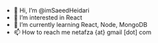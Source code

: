 - 👋 Hi, I’m @imSaeedHeidari
- 👀 I’m interested in React
- 🌱 I’m currently learning React, Node, MongoDB
- 📫 How to reach me netafza {at} gmail [dot] com

<!---
imSaeedHeidari/imSaeedHeidari is a ✨ special ✨ repository because its `README.md` (this file) appears on your GitHub profile.
You can click the Preview link to take a look at your changes.
--->

